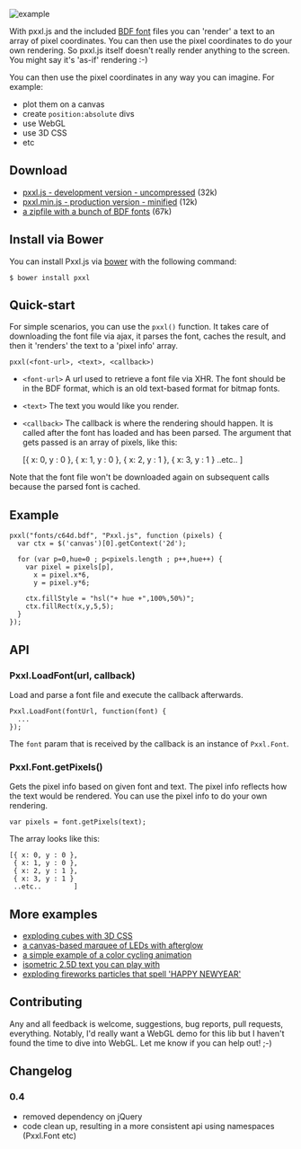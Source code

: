 ![example](http://remcoder.github.io/Pxxl.js/img/pxxl.png)

With pxxl.js and the included [BDF font](http://en.wikipedia.org/wiki/Glyph_Bitmap_Distribution_Format) files you can 'render' a text to an array of pixel coordinates. You can then use the pixel coordinates to do your own rendering.
So pxxl.js itself doesn't really render anything to the screen. You might say it's 'as-if' rendering :-)

You can then use the pixel coordinates in any way you can imagine. For example:

  - plot them on a canvas
  - create `position:absolute` divs
  - use WebGL
  - use 3D CSS
  - etc

## Download
 * [pxxl.js - development version - uncompressed](https://github.com/remcoder/Pxxl.js/blob/master/dist/pxxl.js) (32k)
 * [pxxl.min.js - production version - minified](https://github.com/remcoder/Pxxl.js/blob/master/dist/pxxl.min.js) (12k)
 * [a zipfile with a bunch of BDF fonts](http://remcoder.github.io/Pxxl.js/fonts.zip) (67k)

## Install via Bower
You can install Pxxl.js via [bower](http://bower.io/) with the following command:

	$ bower install pxxl

## Quick-start


For simple scenarios, you can use the `pxxl()` function. It takes care of downloading the font file via ajax, it parses the font, caches the result, and then it 'renders' the text to a 'pixel info' array.

    pxxl(<font-url>, <text>, <callback>)

* `<font-url>`
A url used to retrieve a font file via XHR. The font should be in the BDF format, which is an old text-based format for bitmap fonts.


* `<text>`
The text you would like you render.


* `<callback>`
The callback is where the rendering should happen. It is called after the font has loaded and has been parsed. The argument that gets passed is an array of pixels, like this:

	[{ x: 0, y : 0 },
	{ x: 1, y : 0 },
	{ x: 2, y : 1 },
	{ x: 3, y : 1 }
	..etc..        ]

Note that the font file won't be downloaded again on subsequent calls because the parsed font is cached.

## Example

    pxxl("fonts/c64d.bdf", "Pxxl.js", function (pixels) {
      var ctx = $('canvas')[0].getContext('2d');

      for (var p=0,hue=0 ; p<pixels.length ; p++,hue++) {
        var pixel = pixels[p],
          x = pixel.x*6,
          y = pixel.y*6;

        ctx.fillStyle = "hsl("+ hue +",100%,50%)";
        ctx.fillRect(x,y,5,5);
      }
    });

## API

### Pxxl.LoadFont(url, callback)

Load and parse a font file and execute the callback afterwards.

    Pxxl.LoadFont(fontUrl, function(font) {
      ...
    });

The `font` param that is received by the callback is an instance of `Pxxl.Font`.

### Pxxl.Font.getPixels()

Gets the pixel info based on given font and text. The pixel info reflects how the text would be rendered. You can use the pixel info to do your own rendering.

    var pixels = font.getPixels(text);

The array looks like this:

    [{ x: 0, y : 0 },
     { x: 1, y : 0 },
     { x: 2, y : 1 },
     { x: 3, y : 1 }
     ..etc..        ]


## More examples
* [exploding cubes with 3D CSS](http://remcoder.github.io/Pxxl.js/demos/css3d)
* [a canvas-based marquee of LEDs with afterglow](http://remcoder.github.io/Pxxl.js/demos/leds)
* [a simple example of a color cycling animation](http://remcoder.github.io/Pxxl.js/demos/helloworld)
* [isometric 2.5D text you can play with](http://remcoder.github.io/Pxxl.js/demos/interactive)
* [exploding fireworks particles that spell 'HAPPY NEWYEAR'](http://remcoder.github.io/Pxxl.js/demos/fireworks)

## Contributing
Any and all feedback is welcome, suggestions, bug reports, pull requests, everything. Notably, I'd really want a WebGL demo for this lib but I haven't found the time to dive into WebGL. Let me know if you can help out! ;-)

## Changelog
### 0.4
* removed dependency on jQuery
* code clean up, resulting in a more consistent api using namespaces (Pxxl.Font etc)
